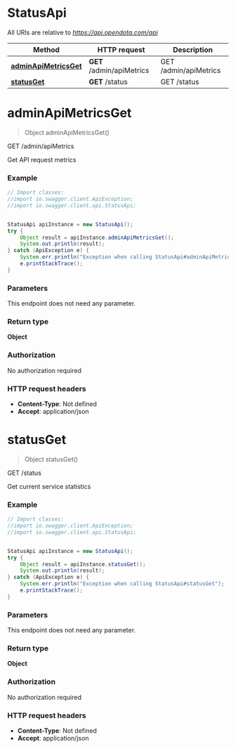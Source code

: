 # StatusApi

All URIs are relative to *https://api.opendota.com/api*

Method | HTTP request | Description
------------- | ------------- | -------------
[**adminApiMetricsGet**](StatusApi.md#adminApiMetricsGet) | **GET** /admin/apiMetrics | GET /admin/apiMetrics
[**statusGet**](StatusApi.md#statusGet) | **GET** /status | GET /status


<a name="adminApiMetricsGet"></a>
# **adminApiMetricsGet**
> Object adminApiMetricsGet()

GET /admin/apiMetrics

Get API request metrics

### Example
```java
// Import classes:
//import io.swagger.client.ApiException;
//import io.swagger.client.api.StatusApi;


StatusApi apiInstance = new StatusApi();
try {
    Object result = apiInstance.adminApiMetricsGet();
    System.out.println(result);
} catch (ApiException e) {
    System.err.println("Exception when calling StatusApi#adminApiMetricsGet");
    e.printStackTrace();
}
```

### Parameters
This endpoint does not need any parameter.

### Return type

**Object**

### Authorization

No authorization required

### HTTP request headers

 - **Content-Type**: Not defined
 - **Accept**: application/json

<a name="statusGet"></a>
# **statusGet**
> Object statusGet()

GET /status

Get current service statistics

### Example
```java
// Import classes:
//import io.swagger.client.ApiException;
//import io.swagger.client.api.StatusApi;


StatusApi apiInstance = new StatusApi();
try {
    Object result = apiInstance.statusGet();
    System.out.println(result);
} catch (ApiException e) {
    System.err.println("Exception when calling StatusApi#statusGet");
    e.printStackTrace();
}
```

### Parameters
This endpoint does not need any parameter.

### Return type

**Object**

### Authorization

No authorization required

### HTTP request headers

 - **Content-Type**: Not defined
 - **Accept**: application/json

